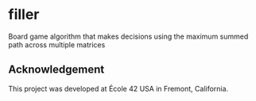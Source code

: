 # filler
Board game algorithm that makes decisions using the maximum summed path across multiple matrices

## Acknowledgement

This project was developed at École 42 USA in Fremont, California.
